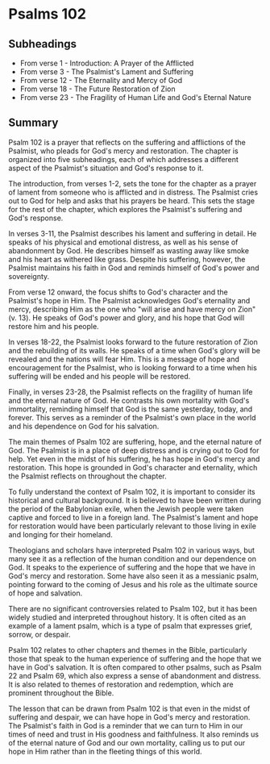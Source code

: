 # Psalms 102

## Subheadings

* From verse 1 - Introduction: A Prayer of the Afflicted
* From verse 3 - The Psalmist's Lament and Suffering
* From verse 12 - The Eternality and Mercy of God
* From verse 18 - The Future Restoration of Zion
* From verse 23 - The Fragility of Human Life and God's Eternal Nature

## Summary

Psalm 102 is a prayer that reflects on the suffering and afflictions of the Psalmist, who pleads for God's mercy and restoration. The chapter is organized into five subheadings, each of which addresses a different aspect of the Psalmist's situation and God's response to it.

The introduction, from verses 1-2, sets the tone for the chapter as a prayer of lament from someone who is afflicted and in distress. The Psalmist cries out to God for help and asks that his prayers be heard. This sets the stage for the rest of the chapter, which explores the Psalmist's suffering and God's response.

In verses 3-11, the Psalmist describes his lament and suffering in detail. He speaks of his physical and emotional distress, as well as his sense of abandonment by God. He describes himself as wasting away like smoke and his heart as withered like grass. Despite his suffering, however, the Psalmist maintains his faith in God and reminds himself of God's power and sovereignty.

From verse 12 onward, the focus shifts to God's character and the Psalmist's hope in Him. The Psalmist acknowledges God's eternality and mercy, describing Him as the one who "will arise and have mercy on Zion" (v. 13). He speaks of God's power and glory, and his hope that God will restore him and his people.

In verses 18-22, the Psalmist looks forward to the future restoration of Zion and the rebuilding of its walls. He speaks of a time when God's glory will be revealed and the nations will fear Him. This is a message of hope and encouragement for the Psalmist, who is looking forward to a time when his suffering will be ended and his people will be restored.

Finally, in verses 23-28, the Psalmist reflects on the fragility of human life and the eternal nature of God. He contrasts his own mortality with God's immortality, reminding himself that God is the same yesterday, today, and forever. This serves as a reminder of the Psalmist's own place in the world and his dependence on God for his salvation.

The main themes of Psalm 102 are suffering, hope, and the eternal nature of God. The Psalmist is in a place of deep distress and is crying out to God for help. Yet even in the midst of his suffering, he has hope in God's mercy and restoration. This hope is grounded in God's character and eternality, which the Psalmist reflects on throughout the chapter.

To fully understand the context of Psalm 102, it is important to consider its historical and cultural background. It is believed to have been written during the period of the Babylonian exile, when the Jewish people were taken captive and forced to live in a foreign land. The Psalmist's lament and hope for restoration would have been particularly relevant to those living in exile and longing for their homeland.

Theologians and scholars have interpreted Psalm 102 in various ways, but many see it as a reflection of the human condition and our dependence on God. It speaks to the experience of suffering and the hope that we have in God's mercy and restoration. Some have also seen it as a messianic psalm, pointing forward to the coming of Jesus and his role as the ultimate source of hope and salvation.

There are no significant controversies related to Psalm 102, but it has been widely studied and interpreted throughout history. It is often cited as an example of a lament psalm, which is a type of psalm that expresses grief, sorrow, or despair.

Psalm 102 relates to other chapters and themes in the Bible, particularly those that speak to the human experience of suffering and the hope that we have in God's salvation. It is often compared to other psalms, such as Psalm 22 and Psalm 69, which also express a sense of abandonment and distress. It is also related to themes of restoration and redemption, which are prominent throughout the Bible.

The lesson that can be drawn from Psalm 102 is that even in the midst of suffering and despair, we can have hope in God's mercy and restoration. The Psalmist's faith in God is a reminder that we can turn to Him in our times of need and trust in His goodness and faithfulness. It also reminds us of the eternal nature of God and our own mortality, calling us to put our hope in Him rather than in the fleeting things of this world.
